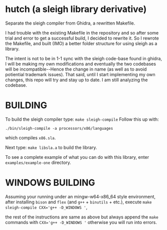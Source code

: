 # hutch (a sleigh library derivative)
Separate the sleigh compiler from Ghidra, a rewritten Makefile.

I had trouble with the existing Makefile in the repository and so after some trial and error to get a successful build, I decided to rewrite it. So I rewrote the Makefile, and built (IMO) a better folder structure for using sleigh as a library.

The intent is not to be in 1-1 sync with the sleigh code-base found in ghidra, I will be making my own modifications and eventually the two codebases will be incompatible--Hence the change in name (as well as to avoid potiential trademark issues). That said, until I start implementing my own changes, this repo will try and stay up to date. I am still analyzing the codebase.

# BUILDING
To build the sleigh compiler type: `make sleigh-compile`
Follow this up with:

`./bin/sleigh-compile -a processors/x86/languages`

which compiles `x86.sla`.

Next type: `make libsla.a` to build the library.

To see a complete example of what you can do with this library, enter `examples/example-one` directory.

# WINDOWS BUILDING
Assuming your running under an mingw-w64-x86_64 style environment, after installing `bison` and `flex` (and `g++` + `binutils` + etc.), 
execute `make sleigh-compile CXX='g++ -D_WINDOWS '`, 

the rest of the instructions are same as above but always append the `make` commands with `CXX='g++ -D_WINDOWS '` otherwise you will run into errors.

